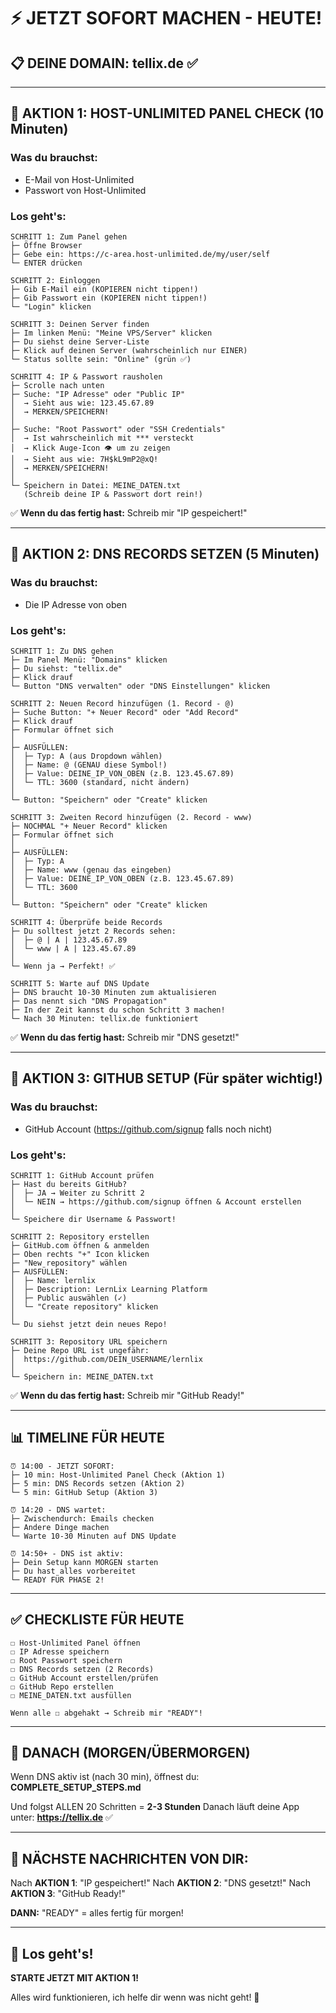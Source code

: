 # ⚡ JETZT SOFORT MACHEN - HEUTE!

## 📋 DEINE DOMAIN: **tellix.de** ✅

---

## 🎯 AKTION 1: HOST-UNLIMITED PANEL CHECK (10 Minuten)

### Was du brauchst:
- E-Mail von Host-Unlimited
- Passwort von Host-Unlimited

### Los geht's:

```
SCHRITT 1: Zum Panel gehen
├─ Öffne Browser
├─ Gebe ein: https://c-area.host-unlimited.de/my/user/self
└─ ENTER drücken

SCHRITT 2: Einloggen
├─ Gib E-Mail ein (KOPIEREN nicht tippen!)
├─ Gib Passwort ein (KOPIEREN nicht tippen!)
└─ "Login" klicken

SCHRITT 3: Deinen Server finden
├─ Im linken Menü: "Meine VPS/Server" klicken
├─ Du siehst deine Server-Liste
├─ Klick auf deinen Server (wahrscheinlich nur EINER)
└─ Status sollte sein: "Online" (grün ✅)

SCHRITT 4: IP & Passwort rausholen
├─ Scrolle nach unten
├─ Suche: "IP Adresse" oder "Public IP"
│  → Sieht aus wie: 123.45.67.89
│  → MERKEN/SPEICHERN!
│
├─ Suche: "Root Passwort" oder "SSH Credentials"
│  → Ist wahrscheinlich mit *** versteckt
│  → Klick Auge-Icon 👁️ um zu zeigen
│  → Sieht aus wie: 7H$kL9mP2@xQ!
│  → MERKEN/SPEICHERN!
│
└─ Speichern in Datei: MEINE_DATEN.txt
   (Schreib deine IP & Passwort dort rein!)
```

✅ **Wenn du das fertig hast:** Schreib mir "IP gespeichert!"

---

## 🎯 AKTION 2: DNS RECORDS SETZEN (5 Minuten)

### Was du brauchst:
- Die IP Adresse von oben

### Los geht's:

```
SCHRITT 1: Zu DNS gehen
├─ Im Panel Menü: "Domains" klicken
├─ Du siehst: "tellix.de"
├─ Klick drauf
└─ Button "DNS verwalten" oder "DNS Einstellungen" klicken

SCHRITT 2: Neuen Record hinzufügen (1. Record - @)
├─ Suche Button: "+ Neuer Record" oder "Add Record"
├─ Klick drauf
├─ Formular öffnet sich
│
├─ AUSFÜLLEN:
│  ├─ Typ: A (aus Dropdown wählen)
│  ├─ Name: @ (GENAU diese Symbol!)
│  ├─ Value: DEINE_IP_VON_OBEN (z.B. 123.45.67.89)
│  └─ TTL: 3600 (standard, nicht ändern)
│
└─ Button: "Speichern" oder "Create" klicken

SCHRITT 3: Zweiten Record hinzufügen (2. Record - www)
├─ NOCHMAL "+ Neuer Record" klicken
├─ Formular öffnet sich
│
├─ AUSFÜLLEN:
│  ├─ Typ: A
│  ├─ Name: www (genau das eingeben)
│  ├─ Value: DEINE_IP_VON_OBEN (z.B. 123.45.67.89)
│  └─ TTL: 3600
│
└─ Button: "Speichern" oder "Create" klicken

SCHRITT 4: Überprüfe beide Records
├─ Du solltest jetzt 2 Records sehen:
│  ├─ @ | A | 123.45.67.89
│  └─ www | A | 123.45.67.89
│
└─ Wenn ja → Perfekt! ✅

SCHRITT 5: Warte auf DNS Update
├─ DNS braucht 10-30 Minuten zum aktualisieren
├─ Das nennt sich "DNS Propagation"
├─ In der Zeit kannst du schon Schritt 3 machen!
└─ Nach 30 Minuten: tellix.de funktioniert
```

✅ **Wenn du das fertig hast:** Schreib mir "DNS gesetzt!"

---

## 🎯 AKTION 3: GITHUB SETUP (Für später wichtig!)

### Was du brauchst:
- GitHub Account (https://github.com/signup falls noch nicht)

### Los geht's:

```
SCHRITT 1: GitHub Account prüfen
├─ Hast du bereits GitHub?
│  ├─ JA → Weiter zu Schritt 2
│  └─ NEIN → https://github.com/signup öffnen & Account erstellen
│
└─ Speichere dir Username & Passwort!

SCHRITT 2: Repository erstellen
├─ GitHub.com öffnen & anmelden
├─ Oben rechts "+" Icon klicken
├─ "New repository" wählen
├─ AUSFÜLLEN:
│  ├─ Name: lernlix
│  ├─ Description: LernLix Learning Platform
│  ├─ Public auswählen (✓)
│  └─ "Create repository" klicken
│
└─ Du siehst jetzt dein neues Repo!

SCHRITT 3: Repository URL speichern
├─ Deine Repo URL ist ungefähr:
│  https://github.com/DEIN_USERNAME/lernlix
│
└─ Speichern in: MEINE_DATEN.txt
```

✅ **Wenn du das fertig hast:** Schreib mir "GitHub Ready!"

---

## 📊 TIMELINE FÜR HEUTE

```
⏰ 14:00 - JETZT SOFORT:
├─ 10 min: Host-Unlimited Panel Check (Aktion 1)
├─ 5 min: DNS Records setzen (Aktion 2)
└─ 5 min: GitHub Setup (Aktion 3)

⏰ 14:20 - DNS wartet:
├─ Zwischendurch: Emails checken
├─ Andere Dinge machen
└─ Warte 10-30 Minuten auf DNS Update

⏰ 14:50+ - DNS ist aktiv:
├─ Dein Setup kann MORGEN starten
├─ Du hast alles vorbereitet
└─ READY FÜR PHASE 2!
```

---

## ✅ CHECKLISTE FÜR HEUTE

```
☐ Host-Unlimited Panel öffnen
☐ IP Adresse speichern
☐ Root Passwort speichern
☐ DNS Records setzen (2 Records)
☐ GitHub Account erstellen/prüfen
☐ GitHub Repo erstellen
☐ MEINE_DATEN.txt ausfüllen

Wenn alle ☐ abgehakt → Schreib mir "READY"!
```

---

## 🚀 DANACH (MORGEN/ÜBERMORGEN)

Wenn DNS aktiv ist (nach 30 min), öffnest du:
**COMPLETE_SETUP_STEPS.md**

Und folgst ALLEN 20 Schritten = **2-3 Stunden**
Danach läuft deine App unter: **https://tellix.de** ✅

---

## 💬 NÄCHSTE NACHRICHTEN VON DIR:

Nach **AKTION 1**: "IP gespeichert!"
Nach **AKTION 2**: "DNS gesetzt!"
Nach **AKTION 3**: "GitHub Ready!"

**DANN:** "READY" = alles fertig für morgen!

---

## 🎉 Los geht's!

**STARTE JETZT MIT AKTION 1!**

Alles wird funktionieren, ich helfe dir wenn was nicht geht! 🚀

